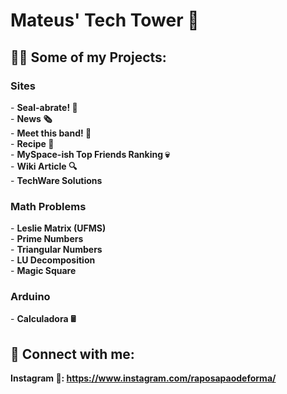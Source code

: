 <h1>Mateus' Tech Tower 🏰 <br/>

<h2>👨‍💻 Some of my Projects:</h2>
<h3> Sites </h3>
- <b> Seal-abrate! 🦭 </b> </br> 
- <b> News 🗞️ </b> </br>
- <b> Meet this band! 🎸 </b> </br>
- <b> Recipe 📜 </b> </br>
- <b> MySpace-ish Top Friends Ranking 💀 </b> </br>
- <b> Wiki Article 🔍 </b> </br>
- <b> TechWare Solutions </b> </br> 


<h3> Math Problems </h3>
- <b> Leslie Matrix (UFMS) </b> </br>
- <b> Prime Numbers </b> </br>
- <b> Triangular Numbers </b> </br>
- <b> LU Decomposition </b> </br>
- <b> Magic Square </b> </br>
<!--
<h3> Beecrowd </h3>
- <b> 1040 </b>
- <b> 1042 </b>
- <b> 1044 </b>
- <b> 1046 </b>
- <b> 1047 </b>
- <b> 1061 </b>
- <b> 1064 </b>
- <b> 1075 </b>
- <b> 1078 </b>
- <b> 1079 </b>
- <b> 1101 </b>
- <b> 1133 </b>
- <b> 1173 </b>
- <b> 1174 </b>
- <b> 1180 </b>
- <b> 2202 </b>
--->
<h3> Arduino </h3>
- <b> Calculadora 🖩 </b> </br>
  
<h2> 🤳 Connect with me:</h2>

<b> Instagram 📌: https://www.instagram.com/raposapaodeforma/ </b> 


